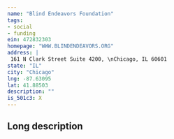 ```yaml
---
name: "Blind Endeavors Foundation"
tags:
- social
- funding
ein: 472832303
homepage: "WWW.BLINDENDEAVORS.ORG"
address: |
 161 N Clark Street Suite 4200, \nChicago, IL 60601
state: "IL"
city: "Chicago"
lng: -87.63095
lat: 41.88503
description: ""
is_501c3: X
---
```


## Long description



